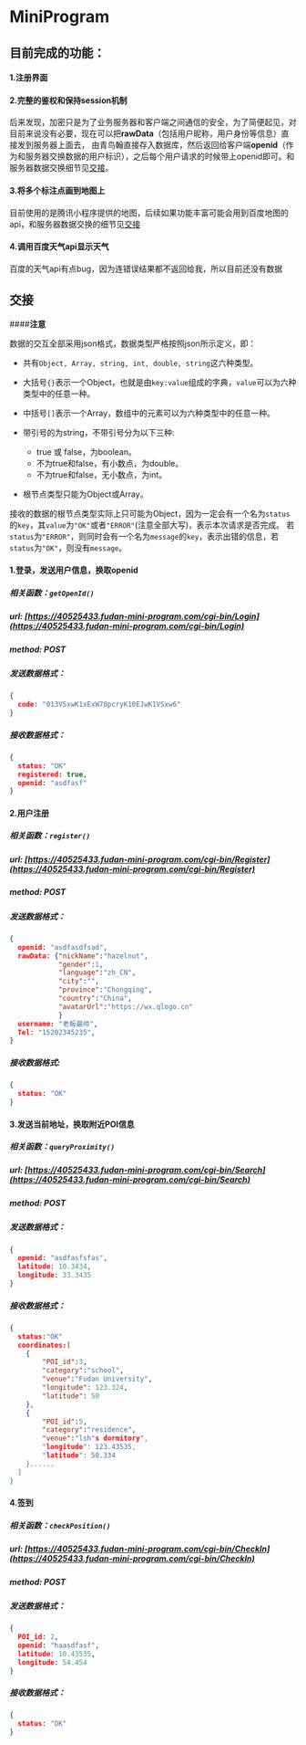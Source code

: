 # MiniProgram


## 目前完成的功能：

#### 1.注册界面

#### 2.完整的鉴权和保持session机制

后来发现，加密只是为了业务服务器和客户端之间通信的安全，为了简便起见，对目前来说没有必要，现在可以把**rawData**（包括用户昵称，用户身份等信息）直接发到服务器上面去， 由青鸟翰直接存入数据库，然后返回给客户端**openid**（作为和服务器交换数据的用户标识），之后每个用户请求的时候带上openid即可。和服务器数据交换细节见[交接](#index)。 

#### 3.将多个标注点画到地图上

目前使用的是腾讯小程序提供的地图，后续如果功能丰富可能会用到百度地图的api，和服务器数据交换的细节见[交接](#index)

#### 4.调用百度天气api显示天气

百度的天气api有点bug，因为连错误结果都不返回给我，所以目前还没有数据



## 交接

####**注意**

数据的交互全部采用json格式，数据类型严格按照json所示定义，即：

- 共有`Object, Array, string, int, double, string`这六种类型。
- 大括号`{}`表示一个Object，也就是由`key:value`组成的字典，`value`可以为六种类型中的任意一种。
- 中括号`[]`表示一个Array，数组中的元素可以为六种类型中的任意一种。
- 带引号的为string，不带引号分为以下三种:

    - true 或 false，为boolean。
    - 不为true和false，有小数点，为double。
    - 不为true和false，无小数点，为int。

- 根节点类型只能为Object或Array。

接收的数据的根节点类型实际上只可能为Object，因为一定会有一个名为`status`的`key`，其`value`为`"OK"`或者`"ERROR"`(注意全部大写)，表示本次请求是否完成。
若`status`为`"ERROR"`，则同时会有一个名为`message`的`key`，表示出错的信息，若`status`为`"OK"`，则没有`message`。

#### 1.登录，发送用户信息，换取openid

##### 相关函数：`getOpenId()`

##### url: [https://40525433.fudan-mini-program.com/cgi-bin/Login](https://40525433.fudan-mini-program.com/cgi-bin/Login)

##### method: POST

##### 发送数据格式： 

```json
{
  code: "013VSxwK1xExW70pcryK10EJwK1VSxw6"
}
```

##### 接收数据格式：

```json
{
  status: "OK"
  registered: true,
  openid: "asdfasf"
}

```


#### 2.用户注册

##### 相关函数：`register()`

##### url: [https://40525433.fudan-mini-program.com/cgi-bin/Register](https://40525433.fudan-mini-program.com/cgi-bin/Register)

##### method: POST

##### 发送数据格式：

```json
{
  openid: "asdfasdfsad",
  rawData: {"nickName":"hazelnut",
            "gender":1,
            "language":"zh_CN",
            "city":"",
            "province":"Chongqing",
            "country":"China",                  
            "avatarUrl":"https://wx.qlogo.cn"
            }
  username: "老板最帅",
  Tel: "15202345235",
}
```

##### 接收数据格式:

```json
{
  status: "OK"
}
```


#### 3.发送当前地址，换取附近POI信息

##### 相关函数：`queryProximity()`

##### url: [https://40525433.fudan-mini-program.com/cgi-bin/Search](https://40525433.fudan-mini-program.com/cgi-bin/Search)

##### method: POST

##### 发送数据格式： 

```json
{
  openid: "asdfasfsfas",
  latitude: 10.3434,
  longitude: 33.3435
}
```

##### 接收数据格式：

```json
{
  status:"OK"
  coordinates:[
    {
  		"POI_id":3,
        "category":"school",
        "venue":"Fudan University",
        "longitude": 123.324,
        "latitude": 50
    },
    {
        "POI_id":5,
        "category":"residence",
        "venue":"lsh"s dormitory",
        "longitude": 123.43535,
        "latitude": 50.334
    }......
  ]
}
```


#### 4.签到

##### 相关函数：`checkPosition()`

##### url: [https://40525433.fudan-mini-program.com/cgi-bin/CheckIn](https://40525433.fudan-mini-program.com/cgi-bin/CheckIn)

##### method: POST

##### 发送数据格式： 

```json
{
  POI_id: 2,
  openid: "haasdfasf",
  latitude: 10.43535,
  longitude: 54.454
}
```

##### 接收数据格式：

```json
{
  status: "OK"
}
```
